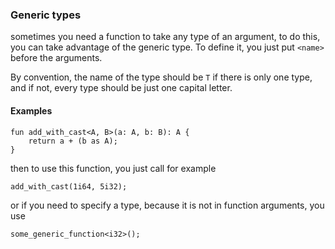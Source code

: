 ### Generic types

sometimes you need a function to take any type of an argument, to do this, you can take advantage of the generic type. To define it, you just put `<name>` before the arguments.

By convention, the name of the type should be `T` if there is only one type, and if not, every type should be just one capital letter.

#### Examples

```
fun add_with_cast<A, B>(a: A, b: B): A {
    return a + (b as A);
}
```

then to use this function, you just call for example

```
add_with_cast(1i64, 5i32);
```

or if you need to specify a type, because it is not in function arguments, you use

```
some_generic_function<i32>();
```
